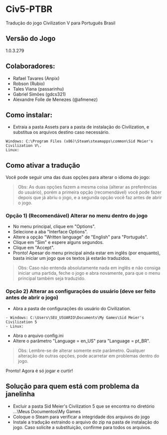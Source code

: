 # Civ5-PTBR
Tradução do jogo Civilization V para Português Brasil

## Versão do Jogo
1.0.3.279

## Colaboradores:
- Rafael Tavares (Anpix)
- Robson (Rubio)
- Tales Viana (passarinhu)
- Gabriel Simões (gdcs321)
- Alexandre Folle de Menezes (@afmenez)

## Como instalar:
- Extraia a pasta Assets para a pasta de instalação do Civilization, e substitua os arquivos destino caso necessário.
```
Windows: C:\Program Files (x86)\Steam\steamapps\common\Sid Meier's Civilization V\.
Linux:
```


## Como ativar a tradução
Você pode seguir uma das duas opções para alterar o idioma do jogo:

> Obs: As duas opções fazem a mesma coisa (alterar as preferências do usuário), porém a primeira opção (recomendável) você pode fazer depois que já abriu o jogo, e a segunda opção você faz antes de abrir o jogo.


### Opção 1) (Recomendável) Alterar no menu dentro do jogo
- No menu principal, clique em "Options".
- Selecione a aba "Interface Options".
- Altere a opção "Written language" de "English" para "Português".
- Clique em "Sim" e espere alguns segundos.
- Clique em "Accept".
- Pronto! Apesar do menu principal ainda estar em inglês (por enquanto), basta iniciar um jogo que os textos já estarão traduzidos.

> Obs: Caso não entenda absolutamente nada em inglês e não consiga iniciar uma partida, feche o jogo e abra novamente, para que o menu principal também seja traduzido.


### Opção 2) Alterar as configurações do usuário (deve ser feito antes de abrir o jogo)

- Abra a pasta de configurações do usuário do Civilization.
```
- Windows: C:\Users\SEU_USUARIO\Documents\My Games\Sid Meier's Civilization 5
- Linux: 
```
- Abra o arquivo config.ini
- Altere o parâmetro "Language = en_US" para "Language = pt_BR".

> Obs: Lembre-se de alterar somente este parâmetro. Qualquer alteração de outras opções, pode acarretar em problemas dentro do jogo.

Pronto! Agora é só jogar e curtir!

## Solução para quem está com problema da janelinha

- Excluir a pasta Sid Meier's Civilization 5 que se encontra no diretório ...\Meus Documentos\My Games
- Coloque o Steam para verificar a integridade dos arquivos do jogo
- Instale a tradução extraindo o arquivo do zip na pasta de instalação do jogo. Caso solicite a substituição, confirme para todos os arquivos.
